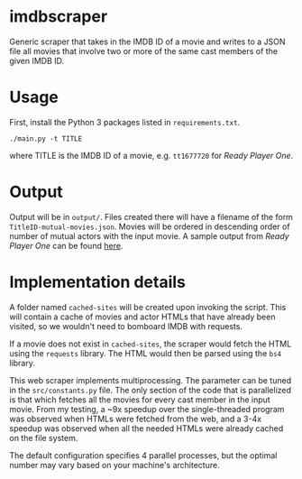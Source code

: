 # imdbscraper
Generic scraper that takes in the IMDB ID of a movie and writes to a JSON file all movies that involve two or more of the same cast members of the given IMDB ID.


# Usage
First, install the Python 3 packages listed in `requirements.txt`.
```
./main.py -t TITLE
```
where TITLE is the IMDB ID of a movie, e.g. `tt1677720` for _Ready Player One_.


# Output
Output will be in `output/`. Files created there will have a filename of the form `TitleID-mutual-movies.json`. Movies will be ordered in descending order of number of mutual actors with the input movie. A sample output from _Ready Player One_ can be found [here](output/sample-rpo-mutual-movies.json).


# Implementation details
A folder named `cached-sites` will be created upon invoking the script. This will contain a cache of movies and actor HTMLs that have already been visited, so we wouldn't need to bomboard IMDB with requests.

If a movie does not exist in `cached-sites`, the scraper would fetch the HTML using the `requests` library. The HTML would then be parsed using the `bs4` library.

This web scraper implements multiprocessing. The parameter can be tuned in the `src/constants.py` file. The only section of the code that is parallelized is that which fetches all the movies for every cast member in the input movie. From my testing, a ~9x speedup over the single-threaded program was observed when HTMLs were fetched from the web, and a 3-4x speedup was observed when all the needed HTMLs were already cached on the file system.

The default configuration specifies 4 parallel processes, but the optimal number may vary based on your machine's architecture.
